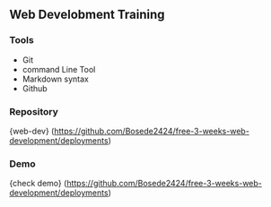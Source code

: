 ## Web Develobment Training

### Tools

- Git
- command Line Tool
- Markdown syntax
- Github

### Repository
{web-dev} (https://github.com/Bosede2424/free-3-weeks-web-development/deployments)

### Demo
{check demo} (https://github.com/Bosede2424/free-3-weeks-web-development/deployments)